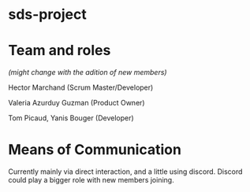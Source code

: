 # sds-project

# Team and roles
*(might change with the adition of new members)*

Hector Marchand (Scrum Master/Developer)

Valeria Azurduy Guzman (Product Owner)

Tom Picaud, Yanis Bouger (Developer)

# Means of Communication

Currently mainly via direct interaction, and a little using discord. Discord could play a bigger role with new members joining.
